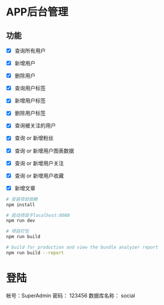 # APP后台管理

## 功能

 - [x] 查询所有用户
 - [x] 新增用户
 - [x] 删除用户
 - [x] 查询用户标签
 - [x] 新增用户标签
 - [x] 删除用户标签
 - [x] 查询被关注的用户
 - [x] 查询 or 新增粉丝
 - [x] 查询 or 新增用户图表数据
 - [x] 查询 or 新增用户关注
 - [x] 查询 or 新增用户收藏
 - [x] 新增文章


``` bash
# 安装项目依赖
npm install

# 启动项目于localhost:8080
npm run dev

# 项目打包
npm run build

# build for production and view the bundle analyzer report
npm run build --report
```
# 登陆
帐号：SuperAdmin
密码： 123456
数据库名称： social
```
